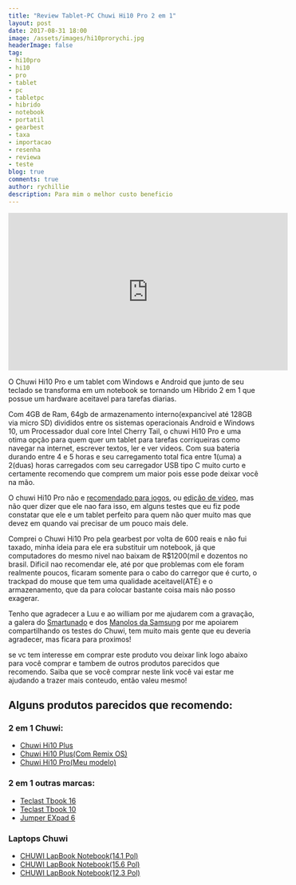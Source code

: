 ```yaml
---
title: "Review Tablet-PC Chuwi Hi10 Pro 2 em 1"
layout: post
date: 2017-08-31 18:00
image: /assets/images/hi10prorychi.jpg
headerImage: false
tag:
- hi10pro
- hi10
- pro
- tablet
- pc
- tabletpc
- hibrido
- notebook
- portatil
- gearbest
- taxa
- importacao
- resenha
- reviewa
- teste
blog: true
comments: true
author: rychillie
description: Para mim o melhor custo beneficio
---
```

<script async src="//pagead2.googlesyndication.com/pagead/js/adsbygoogle.js"></script>
<!-- Anuncio Blog Rychillie -->
<ins class="adsbygoogle"
     style="display:block"
     data-ad-client="ca-pub-7837358846130941"
     data-ad-slot="9265933715"
     data-ad-format="auto"></ins>
<script>
(adsbygoogle = window.adsbygoogle || []).push({});
</script>

<iframe width="560" height="315" src="https://www.youtube.com/embed/OYn5WFB55os" frameborder="0" allowfullscreen></iframe>

<p>O Chuwi Hi10 Pro e um tablet com Windows e Android que junto de seu teclado se transforma em um notebook se tornando um Hibrido 2 em 1 que possue um hardware aceitavel para tarefas diarias.</p>

<p>Com 4GB de Ram, 64gb de armazenamento interno(expancivel até 128GB via micro SD) divididos entre os sistemas operacionais Android e Windows 10, um Processador dual core Intel Cherry Tail, o chuwi Hi10 Pro e uma otima opção para quem quer um tablet para tarefas corriqueiras como navegar na internet, escrever textos, ler e ver videos. Com sua bateria durando entre 4 e 5 horas e seu carregamento total fica entre 1(uma) a 2(duas) horas carregados com seu carregador USB tipo C muito curto e certamente recomendo que comprem um maior pois esse pode deixar você na mão.</p>

<p>O chuwi Hi10 Pro não e <a href="http://rychillie.net/jogando-no-chuwi-hi10-pro/" target="_blank">recomendado para jogos</a>, ou <a href="http://rychillie.net/editando-videos-no-chuwi-hi10-pro/" target="_blank">edição de video</a>, mas não quer dizer que ele nao fara isso, em alguns testes que eu fiz pode constatar que ele e um tablet perfeito para quem não quer muito mas que devez em quando vai precisar de um pouco mais dele.</p>

<p>Comprei o Chuwi Hi10 Pro pela gearbest por volta de 600 reais e não fui taxado, minha ideia para ele era substituir um notebook, já que computadores do mesmo nivel nao baixam de R$1200(mil e dozentos no brasil. Dificil nao recomendar ele, até por que problemas com ele foram realmente poucos, ficaram somente para o cabo do carregor que é curto, o trackpad do mouse que tem uma qualidade aceitavel(ATÉ) e o armazenamento, que da para colocar bastante coisa mais não posso exagerar.</p>

<p>Tenho que agradecer a Luu e ao william por me ajudarem com a gravação, a galera do <a href="https://www.facebook.com/groups/SmartunadoOficial/" target="_blank">Smartunado</a> e dos <a href="https://www.facebook.com/groups/manolosdasam2.0/" target="_blank">Manolos da Samsung</a> por me apoiarem compartilhando os testes do Chuwi, tem muito mais gente que eu deveria agradecer, mas ficara para proximos!</p>

<p>se vc tem interesse em comprar este produto vou deixar link logo abaixo para você comprar e tambem de outros produtos parecidos que recomendo. Saiba que se você comprar neste link você vai estar me ajudando a trazer mais conteudo, então valeu mesmo!</p>

## Alguns produtos parecidos que recomendo:
### 2 em 1 Chuwi:
- [Chuwi Hi10 Plus](https://goo.gl/nefmh3)
- [Chuwi Hi10 Plus(Com Remix OS)](https://goo.gl/DFZj6f)
- [Chuwi Hi10 Pro(Meu modelo)](https://goo.gl/wskaPJ)

### 2 em 1 outras marcas:
- [Teclast Tbook 16](https://goo.gl/c9Vh3C)
- [Teclast Tbook 10](https://goo.gl/gzUPqf)
- [Jumper EXpad 6](https://goo.gl/mb9Fes)

### Laptops Chuwi
- [CHUWI LapBook Notebook(14.1 Pol)](https://goo.gl/CRdMXD)
- [CHUWI LapBook Notebook(15.6 Pol)](https://goo.gl/HyiYdD)
- [CHUWI LapBook Notebook(12.3 Pol)](https://goo.gl/N2TDfB)
